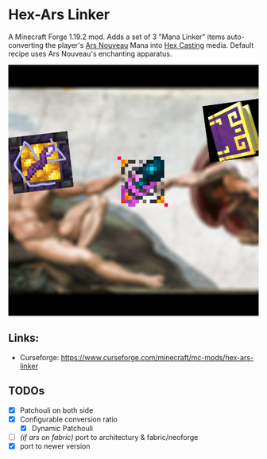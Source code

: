 # Hex-Ars Linker

A Minecraft Forge 1.19.2 mod. Adds a set of 3 "Mana Linker" items auto-converting the player's [Ars Nouveau](https://github.com/baileyholl/Ars-Nouveau/tree/1.19.x) Mana into [Hex Casting](https://github.com/FallingColors/HexMod/tree/1.19/) media. Default recipe uses Ars Nouveau's enchanting apparatus.

![img](static/cover.png)

## Links: 
- Curseforge: https://www.curseforge.com/minecraft/mc-mods/hex-ars-linker

## TODOs
* [x] Patchouli on both side
* [x] Configurable conversion ratio
    * [x] Dynamic Patchouli
* [ ] _(if ars on fabric)_ port to architectury & fabric/neoforge
* [x] port to newer version